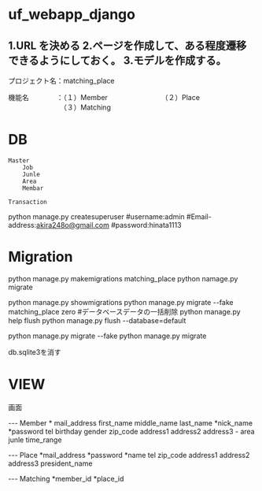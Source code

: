 # uf_webapp_django

1.URL を決める
2.ページを作成して、ある程度遷移できるようにしておく。
3.モデルを作成する。
---
プロジェクト名：matching_place

機能名　　　　：（１）Member 
　　　　　　　　（２）Place
　　　　　　　　（３）Matching

# DB
    Master
        Job
        Junle
        Area
        Membar

    Transaction

python manage.py createsuperuser
   #username:admin
   #Email-address:akira248o@gmail.com
   #password:hinata1113

# Migration

python manage.py makemigrations matching_place
python namage.py migrate




python manage.py showmigrations
python manage.py migrate --fake matching_place zero
#データベースデータの一括削除
python manage.py help flush
python manage.py flush --database=default

python manage.py migrate --fake
python manage.py migrate


db.sqlite3を消す


# VIEW
画面

--- Member
	* mail_address
	first_name
	middle_name
	last_name
	*nick_name
	*password
	tel
	birthday
	gender
	zip_code
	address1
	address2
	address3
	-
	area
	junle
	time_range

--- Place
	*mail_address
	*password
	*name
	tel
	zip_code
	address1
	address2
	address3
	president_name

--- Matching
	*member_id
	*place_id
